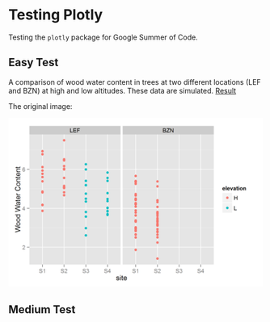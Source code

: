 # Testing Plotly
Testing the `plotly` package for Google Summer of Code.

## Easy Test
A comparison of wood water content in trees at two different locations (LEF and BZN) at high and low altitudes.  These data are simulated.  [Result](https://plot.ly/~kevin10/42/h-h-l/)

The original image:

![ggplot](https://raw.githubusercontent.com/kferris10/PlotlyTests/master/trees-ggplot.png "A Fancy Title")


## Medium Test